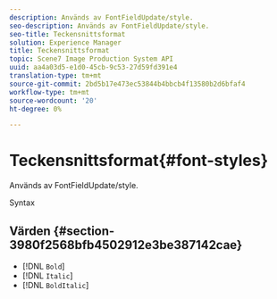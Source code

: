 ```yaml
---
description: Används av FontFieldUpdate/style.
seo-description: Används av FontFieldUpdate/style.
seo-title: Teckensnittsformat
solution: Experience Manager
title: Teckensnittsformat
topic: Scene7 Image Production System API
uuid: aa4a03d5-e1d0-45cb-9c53-27d59fd391e4
translation-type: tm+mt
source-git-commit: 2bd5b17e473ec53844b4bbcb4f13580b2d6bfaf4
workflow-type: tm+mt
source-wordcount: '20'
ht-degree: 0%

---
```



# Teckensnittsformat{#font-styles}

Används av FontFieldUpdate/style.

Syntax

## Värden {#section-3980f2568bfb4502912e3be387142cae}

* [!DNL `Bold`]
* [!DNL `Italic`]
* [!DNL `BoldItalic`]

